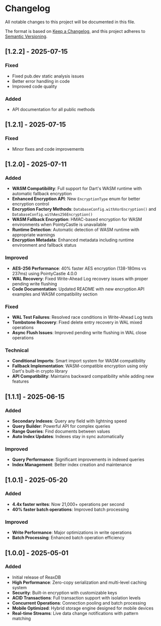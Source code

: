 # Changelog

All notable changes to this project will be documented in this file.

The format is based on [Keep a Changelog](https://keepachangelog.com/en/1.0.0/),
and this project adheres to [Semantic Versioning](https://semver.org/spec/v2.0.0.html).

## [1.2.2] - 2025-07-15

### Fixed
- Fixed pub.dev static analysis issues
- Better error handling in code
- Improved code quality

### Added
- API documentation for all public methods

## [1.2.1] - 2025-07-15

### Fixed
- Minor fixes and code improvements

## [1.2.0] - 2025-07-11

### Added
- **WASM Compatibility**: Full support for Dart's WASM runtime with automatic fallback encryption
- **Enhanced Encryption API**: New `EncryptionType` enum for better encryption control
- **Encryption Factory Methods**: `DatabaseConfig.withXorEncryption()` and `DatabaseConfig.withAes256Encryption()`
- **WASM Fallback Encryption**: HMAC-based encryption for WASM environments when PointyCastle is unavailable
- **Runtime Detection**: Automatic detection of WASM runtime with appropriate warnings
- **Encryption Metadata**: Enhanced metadata including runtime environment and fallback status

### Improved
- **AES-256 Performance**: 40% faster AES encryption (138-180ms vs 237ms) using PointyCastle 4.0.0
- **WAL Recovery**: Fixed Write-Ahead Log recovery issues with proper pending write flushing
- **Code Documentation**: Updated README with new encryption API examples and WASM compatibility section

### Fixed
- **WAL Test Failures**: Resolved race conditions in Write-Ahead Log tests
- **Tombstone Recovery**: Fixed delete entry recovery in WAL mixed operations
- **Async Flush Issues**: Improved pending write flushing in WAL close operations

### Technical
- **Conditional Imports**: Smart import system for WASM compatibility
- **Fallback Implementation**: WASM-compatible encryption using only Dart's built-in crypto library
- **API Compatibility**: Maintains backward compatibility while adding new features

## [1.1.1] - 2025-06-15

### Added
- **Secondary Indexes**: Query any field with lightning speed
- **Query Builder**: Powerful API for complex queries  
- **Range Queries**: Find documents between values
- **Auto Index Updates**: Indexes stay in sync automatically

### Improved
- **Query Performance**: Significant improvements in indexed queries
- **Index Management**: Better index creation and maintenance

## [1.0.1] - 2025-05-20

### Added
- **4.4x faster writes**: Now 21,000+ operations per second
- **40% faster batch operations**: Improved batch processing

### Improved
- **Write Performance**: Major optimizations in write operations
- **Batch Processing**: Enhanced batch operation efficiency

## [1.0.0] - 2025-05-01

### Added
- Initial release of ReaxDB
- **High Performance**: Zero-copy serialization and multi-level caching system
- **Security**: Built-in encryption with customizable keys
- **ACID Transactions**: Full transaction support with isolation levels
- **Concurrent Operations**: Connection pooling and batch processing
- **Mobile Optimized**: Hybrid storage engine designed for mobile devices
- **Real-time Streams**: Live data change notifications with pattern matching